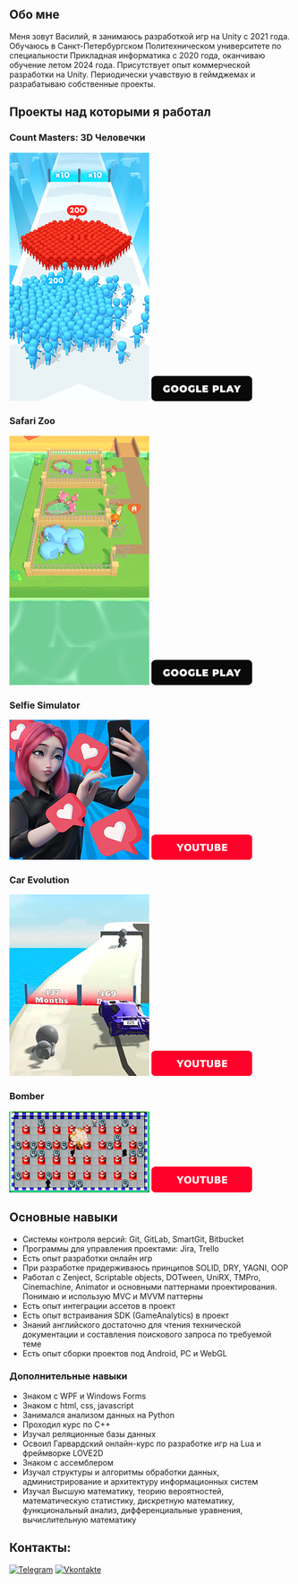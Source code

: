 ## Обо мне
Меня зовут Василий, я занимаюсь разработкой игр на Unity с 2021 года. Обучаюсь в Санкт-Петербургском Политехническом университете по специальности Прикладная информатика с 2020 года, оканчиваю обучение летом 2024 года. Присутствует опыт коммерческой разработки на Unity. Периодически учавствую в геймджемах и разрабатываю собственные проекты.

## Проекты над которыми я работал

### Count Masters: 3D Человечки
<img src="https://github.com/Vasiliy-Enyutin/Vasiliy-Enyutin/blob/main/Assets/Count%20Masters%203D.png" alt="img">

<a href="https://play.google.com/store/apps/details/Count+Masters:+Stickman+Games?id=freeplay.crowdrun.com&hl=ru" target="_blank">
  <img src="https://github.com/Vasiliy-Enyutin/Vasiliy-Enyutin/blob/main/Assets/Google%20play.png" alt="Google Play" width="180"/>
</a>

### Safari Zoo
<img src="https://github.com/Vasiliy-Enyutin/Vasiliy-Enyutin/blob/main/Assets/Safari%20Zoo.png" alt="img">

<a href="https://play.google.com/store/apps/details?id=com.ttf.safarizoo&hl=en_CA" target="_blank">
  <img src="https://github.com/Vasiliy-Enyutin/Vasiliy-Enyutin/blob/main/Assets/Google%20play.png" alt="Google Play" width="180"/>
</a>

### Selfie Simulator
<img src="https://github.com/Vasiliy-Enyutin/Vasiliy-Enyutin/blob/main/Assets/Selfie%20simulator%20Ava.png" alt="img">

<a href="https://www.youtube.com/watch?v=n83zaATg4rY" target="_blank">
  <img src="https://github.com/Vasiliy-Enyutin/Vasiliy-Enyutin/blob/main/Assets/YouTube.png" alt="YouTube" width="180"/>
</a>

### Car Evolution
<img src="https://github.com/Vasiliy-Enyutin/Vasiliy-Enyutin/blob/main/Assets/Car%20Evolution.png" alt="img">

<a href="https://www.youtube.com/shorts/38ZGJPIOLC0" target="_blank">
  <img src="https://github.com/Vasiliy-Enyutin/Vasiliy-Enyutin/blob/main/Assets/YouTube.png" alt="YouTube" width="180"/>
</a>

### Bomber
<img src="https://github.com/Vasiliy-Enyutin/Vasiliy-Enyutin/blob/main/Assets/Bomber.png" alt="img">

<a href="https://www.youtube.com/watch?v=IIU4uuSPeu4&feature=youtu.be" target="_blank">
  <img src="https://github.com/Vasiliy-Enyutin/Vasiliy-Enyutin/blob/main/Assets/YouTube.png" alt="YouTube" width="180"/>
</a>

## Основные навыки
- Системы контроля версий: Git, GitLab, SmartGit, Bitbucket
- Программы для управления проектами: Jira, Trello
- Есть опыт разработки онлайн игр
- При разработке придерживаюсь принципов SOLID, DRY, YAGNI, OOP
- Работал с Zenject, Scriptable objects, DOTween, UniRX, TMPro, Cinemachine, Animator и основными паттернами проектирования. Понимаю и использую MVC и MVVM паттерны
- Есть опыт интеграции ассетов в проект
- Есть опыт встраивания SDK (GameAnalytics) в проект
- Знаний английского достаточно для чтения технической документации и составления поискового запроса по требуемой теме
- Есть опыт сборки проектов под Android, PC и WebGL

### Дополнительные навыки
- Знаком с WPF и Windows Forms
- Знаком с html, css, javascript
- Занимался анализом данных на Python
- Проходил курс по C++
- Изучал реляционные базы данных
- Освоил Гарвардский онлайн-курс по разработке игр на Lua и фреймворке LOVE2D
- Знаком с ассемблером
- Изучал структуры и алгоритмы обработки данных, администрирование и архитектуру информационных систем
- Изучал Высшую математику, теорию вероятностей, математическую статистику, дискретную математику, функциональный анализ, дифференциальные уравнения, вычислительную математику


## Контакты:
[![Telegram](https://img.shields.io/badge/-Telegram-090909?style=for-the-badge&logo=telegram&logoColor=27A0D9)](https://t.me/Vasiliy_Enyutin)
[![Vkontakte](https://img.shields.io/badge/-Vkontakte-090909?style=for-the-badge&logo=Vk&logoColor=4F7DB3)](https://vk.com/vasiliyenyutin)